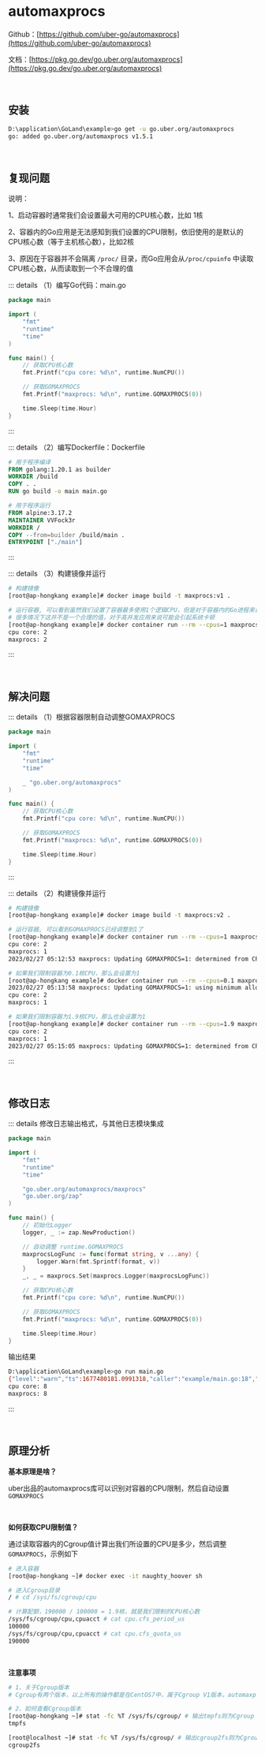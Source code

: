 # automaxprocs

Github：[https://github.com/uber-go/automaxprocs](https://github.com/uber-go/automaxprocs)

文档：[https://pkg.go.dev/go.uber.org/automaxprocs](https://pkg.go.dev/go.uber.org/automaxprocs)

<br />

## 安装

```bash
D:\application\GoLand\example>go get -u go.uber.org/automaxprocs
go: added go.uber.org/automaxprocs v1.5.1
```

<br />

## 复现问题

说明：

1、启动容器时通常我们会设置最大可用的CPU核心数，比如 1核

2、容器内的Go应用是无法感知到我们设置的CPU限制，依旧使用的是默认的CPU核心数（等于主机核心数），比如2核

3、原因在于容器并不会隔离 `/proc/` 目录，而Go应用会从`/proc/cpuinfo` 中读取CPU核心数，从而读取到一个不合理的值

::: details （1）编写Go代码：main.go

```go
package main

import (
	"fmt"
	"runtime"
	"time"
)

func main() {
	// 获取CPU核心数
	fmt.Printf("cpu core: %d\n", runtime.NumCPU())

	// 获取GOMAXPROCS
	fmt.Printf("maxprocs: %d\n", runtime.GOMAXPROCS(0))

	time.Sleep(time.Hour)
}
```

:::

::: details （2）编写Dockerfile：Dockerfile

```dockerfile
# 用于程序编译
FROM golang:1.20.1 as builder
WORKDIR /build
COPY . .
RUN go build -o main main.go

# 用于程序运行
FROM alpine:3.17.2
MAINTAINER VVFock3r
WORKDIR /
COPY --from=builder /build/main .
ENTRYPOINT ["./main"]
```

:::

::: details （3）构建镜像并运行

```bash
# 构建镜像
[root@ap-hongkang example]# docker image build -t maxprocs:v1 .

# 运行容器, 可以看到虽然我们设置了容器最多使用1个逻辑CPU，但是对于容器内的Go进程来说，它可以使用2个CPU核心
# 很多情况下这并不是一个合理的值，对于高并发应用来说可能会引起系统卡顿
[root@ap-hongkang example]# docker container run --rm --cpus=1 maxprocs:v1
cpu core: 2
maxprocs: 2
```

:::

<br />

## 解决问题

::: details （1）根据容器限制自动调整GOMAXPROCS

```go
package main

import (
	"fmt"
	"runtime"
	"time"

	_ "go.uber.org/automaxprocs"
)

func main() {
	// 获取CPU核心数
	fmt.Printf("cpu core: %d\n", runtime.NumCPU())

	// 获取GOMAXPROCS
	fmt.Printf("maxprocs: %d\n", runtime.GOMAXPROCS(0))

	time.Sleep(time.Hour)
}
```

:::

::: details （2）构建镜像并运行

```bash
# 构建镜像
[root@ap-hongkang example]# docker image build -t maxprocs:v2 .

# 运行容器, 可以看到GOMAXPROCS已经调整到1了
[root@ap-hongkang example]# docker container run --rm --cpus=1 maxprocs:v2
cpu core: 2
maxprocs: 1
2023/02/27 05:12:53 maxprocs: Updating GOMAXPROCS=1: determined from CPU quota

# 如果我们限制容器为0.1核CPU，那么会设置为1
[root@ap-hongkang example]# docker container run --rm --cpus=0.1 maxprocs:v2
2023/02/27 05:13:58 maxprocs: Updating GOMAXPROCS=1: using minimum allowed GOMAXPROCS
cpu core: 2
maxprocs: 1

# 如果我们限制容器为1.9核CPU，那么也会设置为1
[root@ap-hongkang example]# docker container run --rm --cpus=1.9 maxprocs:v2
cpu core: 2
maxprocs: 1
2023/02/27 05:15:05 maxprocs: Updating GOMAXPROCS=1: determined from CPU quota
```

:::

<br />

## 修改日志

::: details 修改日志输出格式，与其他日志模块集成

```go
package main

import (
	"fmt"
	"runtime"
	"time"

	"go.uber.org/automaxprocs/maxprocs"
	"go.uber.org/zap"
)

func main() {
	// 初始化Logger
	logger, _ := zap.NewProduction()

	// 自动调整 runtime.GOMAXPROCS
	maxprocsLogFunc := func(format string, v ...any) {
		logger.Warn(fmt.Sprintf(format, v))
	}
	_, _ = maxprocs.Set(maxprocs.Logger(maxprocsLogFunc))

	// 获取CPU核心数
	fmt.Printf("cpu core: %d\n", runtime.NumCPU())

	// 获取GOMAXPROCS
	fmt.Printf("maxprocs: %d\n", runtime.GOMAXPROCS(0))

	time.Sleep(time.Hour)
}
```

输出结果

```bash
D:\application\GoLand\example>go run main.go
{"level":"warn","ts":1677480181.0991318,"caller":"example/main.go:18","msg":"maxprocs: Leaving GOMAXPROCS=[8]: CPU quota undefined"}
cpu core: 8
maxprocs: 8
```

:::

<br />

## 原理分析

**基本原理是啥？**

uber出品的automaxprocs库可以识别对容器的CPU限制，然后自动设置 `GOMAXPROCS`

<br />

**如何获取CPU限制值？**

通过读取容器内的Cgroup值计算出我们所设置的CPU是多少，然后调整 `GOMAXPROCS`，示例如下

```bash
# 进入容器
[root@ap-hongkang ~]# docker exec -it naughty_hoover sh

# 进入Cgroup目录
/ # cd /sys/fs/cgroup/cpu

# 计算配额，190000 / 100000 = 1.9核，就是我们限制的CPU核心数
/sys/fs/cgroup/cpu,cpuacct # cat cpu.cfs_period_us
100000
/sys/fs/cgroup/cpu,cpuacct # cat cpu.cfs_quota_us
190000
```

<br />

**注意事项**

```bash
# 1、关于Cgroup版本
# Cgroup有两个版本，以上所有的操作都是在CentOS7中，属于Cgroup V1版本，automaxprocs同样支持Cgroup v2

# 2、如何查看Cgroup版本
[root@ap-hongkang ~]# stat -fc %T /sys/fs/cgroup/ # 输出tmpfs则为Cgroup v1
tmpfs

[root@localhost ~]# stat -fc %T /sys/fs/cgroup/ # 输出cgroup2fs则为Cgroup v2
cgroup2fs
```



